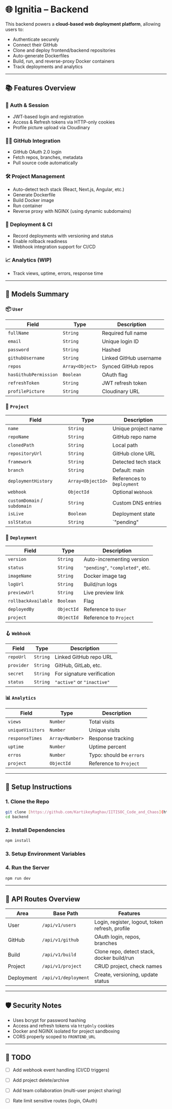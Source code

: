 
# 🌐 Ignitia – Backend

This backend powers a **cloud-based web deployment platform**, allowing users to:
- Authenticate securely
- Connect their GitHub
- Clone and deploy frontend/backend repositories
- Auto-generate Dockerfiles
- Build, run, and reverse-proxy Docker containers
- Track deployments and analytics

---

## 📚 Features Overview

### 🔐 Auth & Session
- JWT-based login and registration
- Access & Refresh tokens via HTTP-only cookies
- Profile picture upload via Cloudinary

### 🧑‍💻 GitHub Integration
- GitHub OAuth 2.0 login
- Fetch repos, branches, metadata
- Pull source code automatically

### 🛠 Project Management
- Auto-detect tech stack (React, Next.js, Angular, etc.)
- Generate Dockerfile
- Build Docker image
- Run container
- Reverse proxy with NGINX (using dynamic subdomains)

### 🚚 Deployment & CI
- Record deployments with versioning and status
- Enable rollback readiness
- Webhook integration support for CI/CD

### 📈 Analytics (WIP)
- Track views, uptime, errors, response time

---

## 🧾 Models Summary

### 📦 `User`
| Field | Type | Description |
|-------|------|-------------|
| `fullName` | `String` | Required full name |
| `email` | `String` | Unique login ID |
| `password` | `String` | Hashed |
| `githubUsername` | `String` | Linked GitHub username |
| `repos` | `Array<Object>` | Synced GitHub repos |
| `hasGithubPermission` | `Boolean` | OAuth flag |
| `refreshToken` | `String` | JWT refresh token |
| `profilePicture` | `String` | Cloudinary URL |

### 🧪 `Project`
| Field | Type | Description |
|-------|------|-------------|
| `name` | `String` | Unique project name |
| `repoName` | `String` | GitHub repo name |
| `clonedPath` | `String` | Local path |
| `repositoryUrl` | `String` | GitHub clone URL |
| `framework` | `String` | Detected tech stack |
| `branch` | `String` | Default: main |
| `deploymentHistory` | `Array<ObjectId>` | References to `Deployment` |
| `webhook` | `ObjectId` | Optional `Webhook` |
| `customDomain` / `subdomain` | `String` | Custom DNS entries |
| `isLive` | `Boolean` | Deployment state |
| `sslStatus` | `String` | `"pending" | "issued" | "failed"` |

### 🚀 `Deployment`
| Field | Type | Description |
|-------|------|-------------|
| `version` | `String` | Auto-incrementing version |
| `status` | `String` | `"pending"`, `"completed"`, etc. |
| `imageName` | `String` | Docker image tag |
| `logUrl` | `String` | Build/run logs |
| `previewUrl` | `String` | Live preview link |
| `rollbackAvailable` | `Boolean` | Flag |
| `deployedBy` | `ObjectId` | Reference to `User` |
| `project` | `ObjectId` | Reference to `Project` |

### 🪝 `Webhook`
| Field | Type | Description |
|-------|------|-------------|
| `repoUrl` | `String` | Linked GitHub repo URL |
| `provider` | `String` | GitHub, GitLab, etc. |
| `secret` | `String` | For signature verification |
| `status` | `String` | `"active"` or `"inactive"` |

### 📊 `Analytics`
| Field | Type | Description |
|-------|------|-------------|
| `views` | `Number` | Total visits |
| `uniqueVisitors` | `Number` | Unique visits |
| `responseTimes` | `Array<Number>` | Response tracking |
| `uptime` | `Number` | Uptime percent |
| `erros` | `Number` | Typo: should be `errors` |
| `project` | `ObjectId` | Reference to `Project` |

---

## 🔧 Setup Instructions

### 1. Clone the Repo

```bash
git clone [https://github.com/KartikeyRaghav/IITISOC_Code_and_Chaos](https://github.com/KartikeyRaghav/IITISOC_Code_and_Chaos)
cd backend
```

### 2. Install Dependencies

```bash
npm install
```

### 3. Setup Environment Variables

### 4. Run the Server

```bash
npm run dev
```

---

## 🧪 API Routes Overview

| Area | Base Path | Features |
|------|-----------|----------|
| User | `/api/v1/users` | Login, register, logout, token refresh, profile |
| GitHub | `/api/v1/github` | OAuth login, repos, branches |
| Build | `/api/v1/build` | Clone repo, detect stack, docker build/run |
| Project | `/api/v1/project` | CRUD project, check names |
| Deployment | `/api/v1/deployment` | Create, versioning, update status |

---

## 🛡 Security Notes

- Uses bcrypt for password hashing
- Access and refresh tokens via `httpOnly` cookies
- Docker and NGINX isolated for project sandboxing
- CORS properly scoped to `FRONTEND_URL`

---

## 📌 TODO

- [ ] Add webhook event handling (CI/CD triggers)
- [ ] Add project delete/archive
- [ ] Add team collaboration (multi-user project sharing)
- [ ] Rate limit sensitive routes (login, OAuth)

